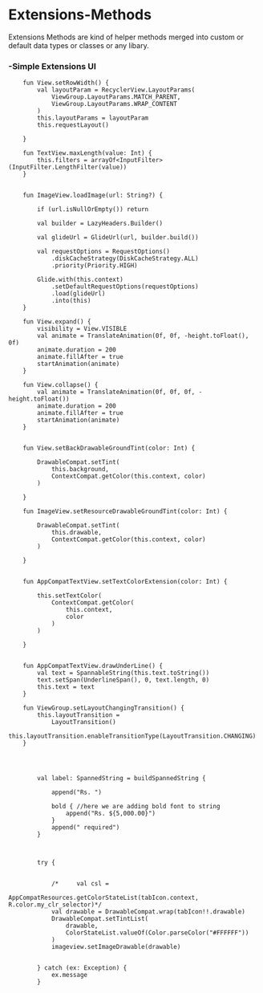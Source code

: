 # Extensions-Methods
Extensions Methods are kind of helper methods merged into custom or default data types or classes or any libary.

### -Simple Extensions  UI


        fun View.setRowWidth() {
            val layoutParam = RecyclerView.LayoutParams(
                ViewGroup.LayoutParams.MATCH_PARENT,
                ViewGroup.LayoutParams.WRAP_CONTENT
            )
            this.layoutParams = layoutParam
            this.requestLayout()

        }

        fun TextView.maxLength(value: Int) {
            this.filters = arrayOf<InputFilter>(InputFilter.LengthFilter(value))
        }


        fun ImageView.loadImage(url: String?) {

            if (url.isNullOrEmpty()) return

            val builder = LazyHeaders.Builder()

            val glideUrl = GlideUrl(url, builder.build())

            val requestOptions = RequestOptions()
                .diskCacheStrategy(DiskCacheStrategy.ALL)
                .priority(Priority.HIGH)

            Glide.with(this.context)
                .setDefaultRequestOptions(requestOptions)
                .load(glideUrl)
                .into(this)
        }

        fun View.expand() {
            visibility = View.VISIBLE
            val animate = TranslateAnimation(0f, 0f, -height.toFloat(), 0f)
            animate.duration = 200
            animate.fillAfter = true
            startAnimation(animate)
        }

        fun View.collapse() {
            val animate = TranslateAnimation(0f, 0f, 0f, -height.toFloat())
            animate.duration = 200
            animate.fillAfter = true
            startAnimation(animate)
        }


        fun View.setBackDrawableGroundTint(color: Int) {

            DrawableCompat.setTint(
                this.background,
                ContextCompat.getColor(this.context, color)
            )

        }

        fun ImageView.setResourceDrawableGroundTint(color: Int) {

            DrawableCompat.setTint(
                this.drawable,
                ContextCompat.getColor(this.context, color)
            )

        }


        fun AppCompatTextView.setTextColorExtension(color: Int) {

            this.setTextColor(
                ContextCompat.getColor(
                    this.context,
                    color
                )
            )

        }


        fun AppCompatTextView.drawUnderLine() {
            val text = SpannableString(this.text.toString())
            text.setSpan(UnderlineSpan(), 0, text.length, 0)
            this.text = text
        }

        fun ViewGroup.setLayoutChangingTransition() {
            this.layoutTransition =
                LayoutTransition()
            this.layoutTransition.enableTransitionType(LayoutTransition.CHANGING)
        }



      
            val label: SpannedString = buildSpannedString {

                append("Rs. ")

                bold { //here we are adding bold font to string
                    append("Rs. ${5,000.00}")
                }
                append(" required")
            }
            
            
            
            try {


                /*     val csl =
                         AppCompatResources.getColorStateList(tabIcon.context, R.color.my_clr_selector)*/
                val drawable = DrawableCompat.wrap(tabIcon!!.drawable)
                DrawableCompat.setTintList(
                    drawable,
                    ColorStateList.valueOf(Color.parseColor("#FFFFFF"))
                )
                imageview.setImageDrawable(drawable)


            } catch (ex: Exception) {
                ex.message
            }
